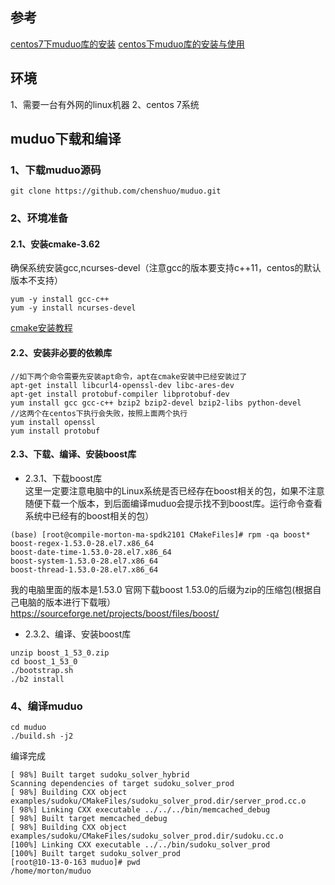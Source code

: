 ## 参考
[centos7下muduo库的安装](https://blog.csdn.net/weixin_41498246/article/details/103996962)
[centos下muduo库的安装与使用](https://blog.csdn.net/qq_34673519/article/details/97753784)

## 环境
1、需要一台有外网的linux机器
2、centos 7系统

## muduo下载和编译
### 1、下载muduo源码  
```
git clone https://github.com/chenshuo/muduo.git
```

### 2、环境准备  
#### 2.1、安装cmake-3.62    
确保系统安装gcc,ncurses-devel（注意gcc的版本要支持c++11，centos的默认版本不支持）
```
yum -y install gcc-c++
yum -y install ncurses-devel
```
[cmake安装教程](https://blog.csdn.net/qq_19734597/article/details/104200371)


#### 2.2、安装非必要的依赖库
```
//如下两个命令需要先安装apt命令，apt在cmake安装中已经安装过了
apt-get install libcurl4-openssl-dev libc-ares-dev
apt-get install protobuf-compiler libprotobuf-dev
yum install gcc gcc-c++ bzip2 bzip2-devel bzip2-libs python-devel
//这两个在centos下执行会失败，按照上面两个执行
yum install openssl  
yum install protobuf
```

#### 2.3、下载、编译、安装boost库  
* 2.3.1、下载boost库    
这里一定要注意电脑中的Linux系统是否已经存在boost相关的包，如果不注意随便下载一个版本，到后面编译muduo会提示找不到boost库。运行命令查看系统中已经有的boost相关的包）
```
(base) [root@compile-morton-ma-spdk2101 CMakeFiles]# rpm -qa boost*
boost-regex-1.53.0-28.el7.x86_64
boost-date-time-1.53.0-28.el7.x86_64
boost-system-1.53.0-28.el7.x86_64
boost-thread-1.53.0-28.el7.x86_64
```
我的电脑里面的版本是1.53.0
官网下载boost 1.53.0的后缀为zip的压缩包(根据自己电脑的版本进行下载哦） 
https://sourceforge.net/projects/boost/files/boost/

* 2.3.2、编译、安装boost库     
```
unzip boost_1_53_0.zip
cd boost_1_53_0
./bootstrap.sh
./b2 install
```

### 4、编译muduo
```
cd muduo 
./build.sh -j2
```

编译完成
```
[ 98%] Built target sudoku_solver_hybrid
Scanning dependencies of target sudoku_solver_prod
[ 98%] Building CXX object examples/sudoku/CMakeFiles/sudoku_solver_prod.dir/server_prod.cc.o
[ 98%] Linking CXX executable ../../../bin/memcached_debug
[ 98%] Built target memcached_debug
[ 98%] Building CXX object examples/sudoku/CMakeFiles/sudoku_solver_prod.dir/sudoku.cc.o
[100%] Linking CXX executable ../../bin/sudoku_solver_prod
[100%] Built target sudoku_solver_prod
[root@10-13-0-163 muduo]# pwd
/home/morton/muduo
```
